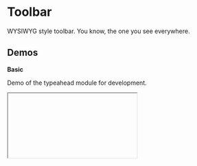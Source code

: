 <script setup lang="ts">
    import BaseToolbarDemo from './BaseToolbarDemo.vue'
</script>

# Toolbar

WYSIWYG style toolbar. You know, the one you see everywhere.

## Demos

**Basic**

Demo of the typeahead module for development.

<iframe data-why class="w-full min-h-96">
    <BaseToolbarDemo />
</iframe>

